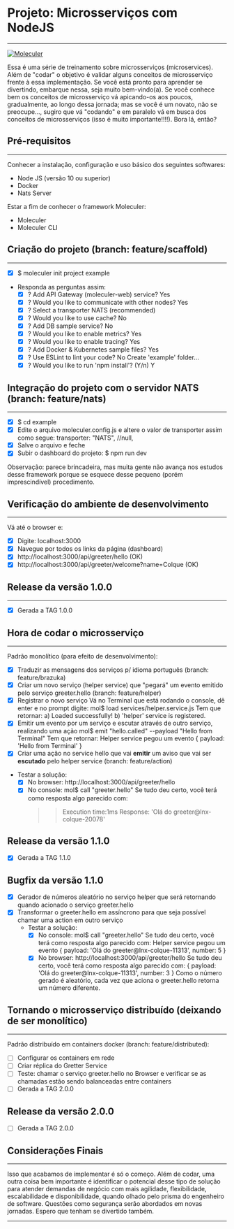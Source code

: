 # Projeto: Microsserviços com NodeJS 
---
[![Moleculer](https://badgen.net/badge/Powered%20by/Moleculer/0e83cd)](https://moleculer.services)

Essa é uma série de treinamento sobre microsserviços (microservices). Além de "codar" o objetivo é validar alguns conceitos de microsserviço frente à essa implementação. Se você está pronto para aprender se divertindo, embarque nessa, seja muito bem-vindo(a). Se você conhece bem os conceitos de microsserviço vá apicando-os aos poucos, gradualmente, ao longo dessa jornada; mas se você é um novato, não se preocupe..., sugiro que vá "codando" e em paralelo vá em busca dos conceitos de microsserviços (isso é muito importante!!!!).
Bora lá, então?


## Pré-requisitos
---
Conhecer a instalação, configuração e uso básico dos seguintes softwares:
  - Node JS (versão 10 ou superior)
  - Docker
  - Nats Server
  
Estar a fim de conhecer o framework Moleculer:
  - Moleculer
  - Moleculer CLI

## Criação do projeto (branch: feature/scaffold)
---
- [x] $ moleculer init project example
- Responda as perguntas assim:
  - [x] ? Add API Gateway (moleculer-web) service? Yes
  - [x] ? Would you like to communicate with other nodes? Yes
  - [x] ? Select a transporter NATS (recommended)
  - [x] ? Would you like to use cache? No
  - [x] ? Add DB sample service? No
  - [x] ? Would you like to enable metrics? Yes
  - [x] ? Would you like to enable tracing? Yes
  - [x] ? Add Docker & Kubernetes sample files? Yes
  - [x] ? Use ESLint to lint your code? No
    Create 'example' folder...
  - [x] ? Would you like to run 'npm install'? (Y/n) Y

## Integração do projeto com o servidor NATS (branch: feature/nats)
---
- [x] $ cd example
- [x] Edite o arquivo moleculer.config.js e altere o valor de transporter assim como segue: 
  transporter: "NATS", //null, 
- [x] Salve o arquivo e feche
- [x] Subir o dashboard do projeto: $ npm run dev

Observação: parece brincadeira, mas muita gente não avança nos estudos desse framework porque se esquece desse pequeno (porém imprescindível) procedimento.

## Verificação do ambiente de desenvolvimento 
---
Vá até o browser e:
  - [x] Digite: localhost:3000
  - [x] Navegue por todos os links da página (dashboard)
  - [x] http://localhost:3000/api/greeter/hello (OK)
  - [x] http://localhost:3000/api/greeter/welcome?name=Colque (OK)

## Release da versão 1.0.0
---
- [x] Gerada a TAG 1.0.0

## Hora de codar o microsserviço
---
Padrão monolítico (para efeito de desenvolvimento): 
  - [x] Traduzir as mensagens dos serviços p/ idioma português (branch: feature/brazuka)
  - [x] Criar um novo serviço (helper service) que "pegará" um evento emitido pelo serviço greeter.hello (branch: feature/helper)
  - [x] Registrar o novo serviço
    Vá no Terminal que está rodando o console, dê enter e no prompt digite: 
    mol$ load services/helper.service.js
    Tem que retornar: 
    a) Loaded successfully! 
    b) 'helper' service is registered.
  - [x] Emitir um evento por um serviço e escutar através de outro serviço, realizando uma ação
    mol$ emit "hello.called" --payload "Hello from Terminal"
    Tem que retornar:
    Helper service pegou um evento
    { payload: 'Hello from Terminal' }
  - [x] Criar uma ação no service hello que vai **emitir** um aviso que vai ser **escutado** pelo helper service (branch: feature/action)
  - Testar a solução:
    - [x] No browser: http://localhost:3000/api/greeter/hello
    - [x] No console: mol$ call "greeter.hello"
    Se tudo deu certo, você terá como resposta algo parecido com:
      >> Execution time:1ms
      >> Response:
      'Olá do greeter@lnx-colque-20078'

## Release da versão 1.1.0
- [x] Gerada a TAG 1.1.0

## Bugfix da versão 1.1.0
- [x] Gerador de números aleatório no serviço helper que será retornando quando acionado o serviço greeter.hello
- [x] Transformar o greeter.hello em assíncrono para que seja possível chamar uma action em outro serviço
  - Testar a solução:
    - [x] No console: mol$ call "greeter.hello"
    Se tudo deu certo, você terá como resposta algo parecido com:
    Helper service pegou um evento
    { payload: 'Olá do greeter@lnx-colque-11313', number: 5 }
    - [x] No browser: http://localhost:3000/api/greeter/hello
    Se tudo deu certo, você terá como resposta algo parecido com:
    { payload: 'Olá do greeter@lnx-colque-11313', number: 3 }
    Como o número gerado é aleatório, cada vez que aciona o greeter.hello retorna um número diferente.

## Tornando o microsserviço distribuído (deixando de ser monolítico)
---
Padrão distribuído em containers docker (branch: feature/distributed): 
  - [ ] Configurar os containers em rede
  - [ ] Criar réplica do Gretter Service
  - [ ] Teste: chamar o serviço greeter.hello no Browser e verificar se as chamadas estão sendo balanceadas entre containers
- [ ] Gerada a TAG 2.0.0

## Release da versão 2.0.0
- [ ] Gerada a TAG 2.0.0
  
## Considerações Finais
---
Isso que acabamos de implementar é só o começo. Além de codar, uma outra coisa bem importante é identificar o potencial desse tipo de solução para atender demandas de negócio com mais agilidade, flexibilidade, escalabilidade e disponibilidade, quando olhado pelo prisma do engenheiro de software. Questões como segurança serão abordados em novas jornadas. Espero que tenham se divertido também. 

---
